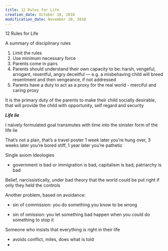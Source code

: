 ```yaml
---
title: 12 Rules for Life
creation_date: October 18, 2018
modification_date: November 20, 2018
---
```



12 Rules for Life

A summary of disciplinary rules

1. Limit the rules 
2. Use minimum necessary force
3. Parents come in pairs 
4. Parents should understand their own capacity to be: harsh, vengeful, arrogant, resentful, angry deceitful — e.g. a misbehaving child will breed resentment and then vengeance, if not addressed
5. Parents have a duty to act as a proxy for the real world - merciful and caring proxy 

It is the primary duty of the parents to make their child socially desirable, that will provide the child with opportunity, self regard and security 

**_Life lie_**

I naïvely formulated goal transmutes with time into the sinister form of the life lie

That’s not a plan, that’s a travel poster 
1 week later you’re hung over, 3 weeks later you’re bored stiff, 1 year later you’re pathetic 

Single axiom Ideologies
- government is bad or immigration is bad, capitalism is bad, patriarchy is bad

Belief, narcissistically, under bad theory that the world could be put right if only they held the controls

Another problem, based on avoidance: 
- sin of commission: you do something you know to be wrong 

- sin of omission: you let something bad happen when you could do something to stop it 

Someone who insists that everything is right in their life
- avoids conflict, miles, does what is told
- 

